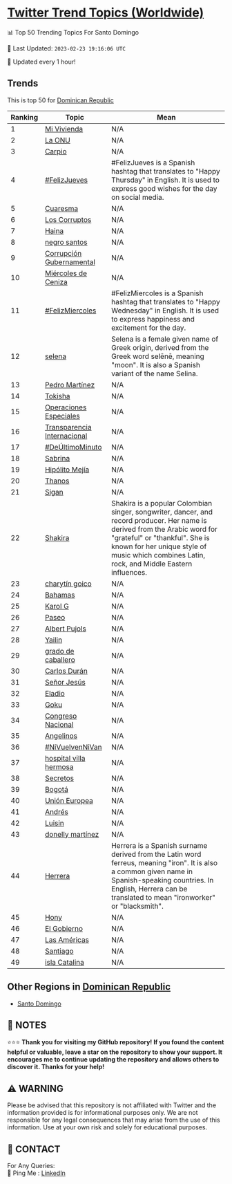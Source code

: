 [Twitter Trend Topics (Worldwide)](https://github.com/ErcinDedeoglu/Twitter-Trend-Topics)
==========


📊 Top 50 Trending Topics For Santo Domingo

📆 Last Updated: `2023-02-23 19:16:06 UTC`

🔧 Updated every 1 hour!


## Trends

This is top 50 for [Dominican Republic](</Dominican Republic>)

| Ranking | Topic | Mean |
| ------- | ------------ | ------------ |
| 1 | [Mi Vivienda](http://twitter.com/search?q=Mi+Vivienda) | N/A |
| 2 | [La ONU](http://twitter.com/search?q=La+ONU) | N/A |
| 3 | [Carpio](http://twitter.com/search?q=Carpio) | N/A |
| 4 | [#FelizJueves](http://twitter.com/search?q=%23FelizJueves) | #FelizJueves is a Spanish hashtag that translates to "Happy Thursday" in English. It is used to express good wishes for the day on social media. |
| 5 | [Cuaresma](http://twitter.com/search?q=Cuaresma) | N/A |
| 6 | [Los Corruptos](http://twitter.com/search?q=Los+Corruptos) | N/A |
| 7 | [Haina](http://twitter.com/search?q=Haina) | N/A |
| 8 | [negro santos](http://twitter.com/search?q=negro+santos) | N/A |
| 9 | [Corrupción Gubernamental](http://twitter.com/search?q=Corrupci%c3%b3n+Gubernamental) | N/A |
| 10 | [Miércoles de Ceniza](http://twitter.com/search?q=Mi%c3%a9rcoles+de+Ceniza) | N/A |
| 11 | [#FelizMiercoles](http://twitter.com/search?q=%23FelizMiercoles) | #FelizMiercoles is a Spanish hashtag that translates to "Happy Wednesday" in English. It is used to express happiness and excitement for the day. |
| 12 | [selena](http://twitter.com/search?q=selena) | Selena is a female given name of Greek origin, derived from the Greek word selēnē, meaning "moon". It is also a Spanish variant of the name Selina. |
| 13 | [Pedro Martínez](http://twitter.com/search?q=Pedro+Mart%c3%adnez) | N/A |
| 14 | [Tokisha](http://twitter.com/search?q=Tokisha) | N/A |
| 15 | [Operaciones Especiales](http://twitter.com/search?q=Operaciones+Especiales) | N/A |
| 16 | [Transparencia Internacional](http://twitter.com/search?q=Transparencia+Internacional) | N/A |
| 17 | [#DeÚltimoMinuto](http://twitter.com/search?q=%23De%c3%9altimoMinuto) | N/A |
| 18 | [Sabrina](http://twitter.com/search?q=Sabrina) | N/A |
| 19 | [Hipólito Mejía](http://twitter.com/search?q=Hip%c3%b3lito+Mej%c3%ada) | N/A |
| 20 | [Thanos](http://twitter.com/search?q=Thanos) | N/A |
| 21 | [Sigan](http://twitter.com/search?q=Sigan) | N/A |
| 22 | [Shakira](http://twitter.com/search?q=Shakira) | Shakira is a popular Colombian singer, songwriter, dancer, and record producer. Her name is derived from the Arabic word for "grateful" or "thankful". She is known for her unique style of music which combines Latin, rock, and Middle Eastern influences. |
| 23 | [charytín goico](http://twitter.com/search?q=charyt%c3%adn+goico) | N/A |
| 24 | [Bahamas](http://twitter.com/search?q=Bahamas) | N/A |
| 25 | [Karol G](http://twitter.com/search?q=Karol+G) | N/A |
| 26 | [Paseo](http://twitter.com/search?q=Paseo) | N/A |
| 27 | [Albert Pujols](http://twitter.com/search?q=Albert+Pujols) | N/A |
| 28 | [Yailin](http://twitter.com/search?q=Yailin) | N/A |
| 29 | [grado de caballero](http://twitter.com/search?q=grado+de+caballero) | N/A |
| 30 | [Carlos Durán](http://twitter.com/search?q=Carlos+Dur%c3%a1n) | N/A |
| 31 | [Señor Jesús](http://twitter.com/search?q=Se%c3%b1or+Jes%c3%bas) | N/A |
| 32 | [Eladio](http://twitter.com/search?q=Eladio) | N/A |
| 33 | [Goku](http://twitter.com/search?q=Goku) | N/A |
| 34 | [Congreso Nacional](http://twitter.com/search?q=Congreso+Nacional) | N/A |
| 35 | [Angelinos](http://twitter.com/search?q=Angelinos) | N/A |
| 36 | [#NiVuelvenNiVan](http://twitter.com/search?q=%23NiVuelvenNiVan) | N/A |
| 37 | [hospital villa hermosa](http://twitter.com/search?q=hospital+villa+hermosa) | N/A |
| 38 | [Secretos](http://twitter.com/search?q=Secretos) | N/A |
| 39 | [Bogotá](http://twitter.com/search?q=Bogot%c3%a1) | N/A |
| 40 | [Unión Europea](http://twitter.com/search?q=Uni%c3%b3n+Europea) | N/A |
| 41 | [Andrés](http://twitter.com/search?q=Andr%c3%a9s) | N/A |
| 42 | [Luisin](http://twitter.com/search?q=Luisin) | N/A |
| 43 | [donelly martínez](http://twitter.com/search?q=donelly+mart%c3%adnez) | N/A |
| 44 | [Herrera](http://twitter.com/search?q=Herrera) | Herrera is a Spanish surname derived from the Latin word ferreus, meaning "iron". It is also a common given name in Spanish-speaking countries. In English, Herrera can be translated to mean "ironworker" or "blacksmith". |
| 45 | [Hony](http://twitter.com/search?q=Hony) | N/A |
| 46 | [El Gobierno](http://twitter.com/search?q=El+Gobierno) | N/A |
| 47 | [Las Américas](http://twitter.com/search?q=Las+Am%c3%a9ricas) | N/A |
| 48 | [Santiago](http://twitter.com/search?q=Santiago) | N/A |
| 49 | [isla Catalina](http://twitter.com/search?q=isla+Catalina) | N/A |



## Other Regions in [Dominican Republic](</Dominican Republic>)

* [Santo Domingo](</Dominican Republic/Santo Domingo.md>)



## 📝 NOTES

⭐⭐⭐ **Thank you for visiting my GitHub repository! If you found the content helpful or valuable, leave a star on the repository to show your support. It encourages me to continue updating the repository and allows others to discover it. Thanks for your help!**


## ⚠️ WARNING

Please be advised that this repository is not affiliated with Twitter and the information provided is for informational purposes only. We are not responsible for any legal consequences that may arise from the use of this information. Use at your own risk and solely for educational purposes.


## 📨 CONTACT

 For Any Queries:  
            🏓 Ping Me : [LinkedIn](https://www.linkedin.com/in/ercindedeoglu/)
